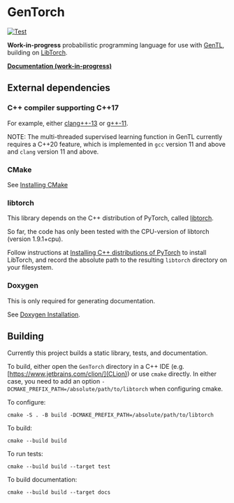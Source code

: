 # GenTorch

[![Test](https://github.com/OpenGen/GenTorch/actions/workflows/test.yml/badge.svg?branch=main)](https://github.com/OpenGen/GenTorch/actions/workflows/test.yml)

**Work-in-progress** probabilistic programming language for use with [GenTL](https://github.com/OpenGen/GenTL), building on [LibTorch](https://pytorch.org/cppdocs/installing.html).

[**Documentation (work-in-progress)**](https://opengen.github.io/gentorch-docs/latest/)

## External dependencies

### C++ compiler supporting C++17

For example, either [clang++-13](https://clang.llvm.org/get_started.html) or [g++-11](https://gcc.gnu.org/).

NOTE: The multi-threaded supervised learning function in GenTL currently requires a C++20 feature, which is implemented in `gcc` version 11 and above and `clang` version 11 and above.

### CMake

See [Installing CMake](https://cmake.org/install/)

### libtorch

This library depends on the C++ distribution of PyTorch, called [libtorch](https://pytorch.org/cppdocs/).

So far, the code has only been tested with the CPU-version of libtorch (version 1.9.1+cpu).

Follow instructions at [Installing C++ distributions of PyTorch](https://pytorch.org/cppdocs/installing.html) to install LibTorch, and record the absolute path to the resulting `libtorch` directory on your filesystem.

### Doxygen

This is only required for generating documentation.

See [Doxygen Installation](https://www.doxygen.nl/manual/install.html).

## Building 

Currently this project builds a static library, tests, and documentation.

To build, either open the `GenTorch` directory in a C++ IDE (e.g. [https://www.jetbrains.com/clion/](CLion)) or use `cmake` directly.
In either case, you need to add an option `-DCMAKE_PREFIX_PATH=/absolute/path/to/libtorch` when configuring cmake.

To configure:
```shell
cmake -S . -B build -DCMAKE_PREFIX_PATH=/absolute/path/to/libtorch
```

To build:
```shell
cmake --build build
```

To run tests:
```shell
cmake --build build --target test
```

To build documentation:
```shell
cmake --build build --target docs
```
